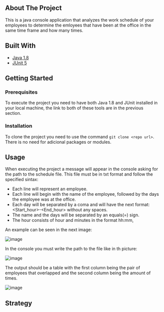
## About The Project
This is a java console application that analyzes the work schedule of your employees to determine the emloyees that have been at the office in the same time frame and how many times.

## Built With
  * [Java 1.8](https://www.java.com/es/download/ie_manual.jsp)
  * [JUnit 5](https://junit.org/junit5/)

## Getting Started

### Prerequisites
To execute the project you need to have both Java 1.8 and JUnit installed in your local machine, the link to both of these tools are in the previous section.

### Installation
To clone the project you need to use the command
`git clone <repo url>`. There is no need for adicional packages or modules.

## Usage
When executing the project a message will appear in the console asking for the path to the schedule file. This file must be in txt format and follow the specified sintax:
* Each line will represent an employee.
* Each line will begin with the name of the employee, followed by the days the employee was at the office.
* Each day will be separated by a coma and will have the next format: <First two letters of Day><Start_hour>-<End_hour> without any spaces.
* The name and the days will be separated by an equals(=) sign. 
* The hour consists of hour and minutes in the format hh:mm,
  
An example can be seen in the next image:
  
  ![image](https://user-images.githubusercontent.com/33677423/140981715-efd20948-1a7e-4161-ae55-5fee4b322d70.png)


In the console you must write the path to the file like in th picture:
  
  ![image](https://user-images.githubusercontent.com/33677423/140981825-9960e57e-6b5e-4220-9f7d-c7154037246e.png)

The output should be a table with the first column being the pair of employees that overlapped and the second column being the amount of times.
  
  ![image](https://user-images.githubusercontent.com/33677423/140981990-c437f896-ccd0-48eb-b1e8-d5e5fb5f5b06.png)

  
## Strategy
